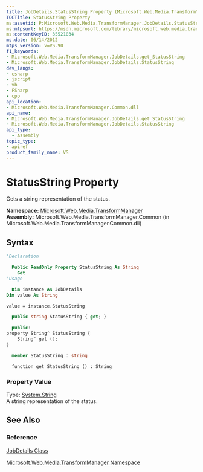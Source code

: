 ```yaml
---
title: JobDetails.StatusString Property (Microsoft.Web.Media.TransformManager)
TOCTitle: StatusString Property
ms:assetid: P:Microsoft.Web.Media.TransformManager.JobDetails.StatusString
ms:mtpsurl: https://msdn.microsoft.com/library/microsoft.web.media.transformmanager.jobdetails.statusstring(v=VS.90)
ms:contentKeyID: 35521034
ms.date: 06/14/2012
mtps_version: v=VS.90
f1_keywords:
- Microsoft.Web.Media.TransformManager.JobDetails.get_StatusString
- Microsoft.Web.Media.TransformManager.JobDetails.StatusString
dev_langs:
- csharp
- jscript
- vb
- FSharp
- cpp
api_location:
- Microsoft.Web.Media.TransformManager.Common.dll
api_name:
- Microsoft.Web.Media.TransformManager.JobDetails.get_StatusString
- Microsoft.Web.Media.TransformManager.JobDetails.StatusString
api_type:
  - Assembly
topic_type:
- apiref
product_family_name: VS
---
```


# StatusString Property

Gets a string representation of the status.

**Namespace:**  [Microsoft.Web.Media.TransformManager](microsoft-web-media-transformmanager-namespace.md)  
**Assembly:**  Microsoft.Web.Media.TransformManager.Common (in Microsoft.Web.Media.TransformManager.Common.dll)

## Syntax

```vb
'Declaration

  Public ReadOnly Property StatusString As String
    Get
'Usage

  Dim instance As JobDetails
Dim value As String

value = instance.StatusString
```

```csharp
  public string StatusString { get; }
```

```cpp
  public:
property String^ StatusString {
    String^ get ();
}
```

``` fsharp
  member StatusString : string
```

```jscript
  function get StatusString () : String
```

### Property Value

Type: [System.String](https://msdn.microsoft.com/library/s1wwdcbf)  
A string representation of the status.  

## See Also

### Reference

[JobDetails Class](jobdetails-class-microsoft-web-media-transformmanager.md)

[Microsoft.Web.Media.TransformManager Namespace](microsoft-web-media-transformmanager-namespace.md)
